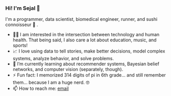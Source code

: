 ### Hi! I'm Sejal 👋

<!--
**sejaldua/sejaldua** is a ✨ _special_ ✨ repository because its `README.md` (this file) appears on your GitHub profile.

Here are some ideas to get you started:

- 🔭 I’m currently working on ...
- 🌱 I’m currently learning ...
- 👯 I’m looking to collaborate on ...
- 🤔 I’m looking for help with ...
- 💬 Ask me about ...
- 📫 How to reach me: ...
- 😄 Pronouns: ...
- ⚡ Fun fact: ...
-->

I'm a programmer, data scientist, biomedical engineer, runner, and sushi connoisseur 🍣 .

- 👩‍💻 I am interested in the intersection between technology and human health. That being said, I also care a lot about education, music, and sports!
- 📈 I love using data to tell stories, make better decisions, model complex systems, analyze behavior, and solve problems.
- 🌱 I’m currently learning about recommender systems, Bayesian belief networks, and computer vision (separately, though).
- ⚡ Fun fact: I memorized 314 digits of pi in 6th grade... and still remember them... because I am a huge nerd. 🤓 
- 📫 How to reach me: [email](mailto:sejaldua@gmail.com)
